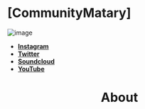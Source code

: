 # [CommunityMatary] 
![image](https://user-images.githubusercontent.com/92306660/160721045-10a55c43-bb0e-41e1-b69a-473f5f62d66a.png)
 
- **[Instagram](https://www.instagram.com/community_matary/)** 
- **[Twitter ](https://twitter.com/CommunityMatary)** 
- **[Soundcloud](https://soundcloud.com/user-106010459)** 
- **[YouTube](https://www.youtube.com/channel/UCaq9yXXZzKj9Y0MMzxD3U2w)** 






<h1 align="center">
 About
</h1>

<div align="center">




